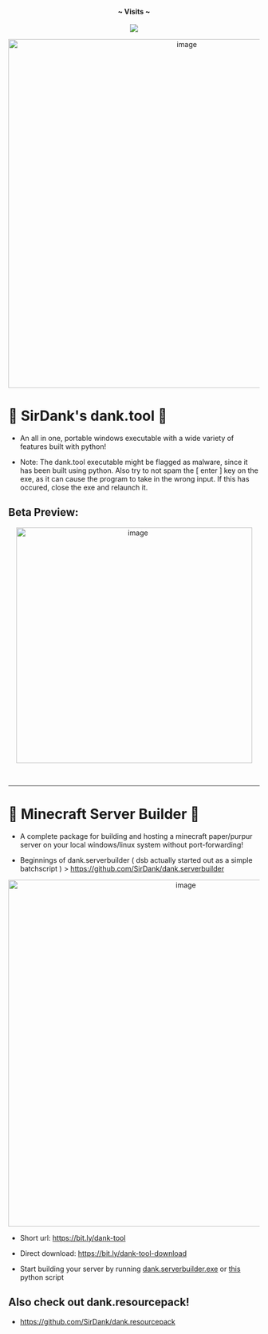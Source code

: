 <p align="center">
  <b>~ Visits ~</b><br><br>
  <img src="https://profile-counter.glitch.me/dank.tool/count.svg">
</p>

<p align="center">
  <img width="700" alt="image" src="https://user-images.githubusercontent.com/52797753/192086704-35f5a0db-3c5d-4782-95a9-6e2756cc8528.png">
</p>

# 🚨 SirDank's dank.tool 🚨

- An all in one, portable windows executable with a wide variety of features built with python!

- Note: The dank.tool executable might be flagged as malware, since it has been built using python. Also try to not spam the [ enter ] key on the exe, as it can cause the program to take in the wrong input. If this has occured, close the exe and relaunch it.
 
## Beta Preview:
<p align="center">
  <img width="473" alt="image" src="https://user-images.githubusercontent.com/52797753/189164838-db15e03c-2122-4d5d-a6de-f55f5b3bba7c.png">
</p>

<p>&nbsp;</p>    

---  

# 🚨 Minecraft Server Builder 🚨

- A complete package for building and hosting a minecraft paper/purpur server on your local windows/linux system without port-forwarding!

- Beginnings of dank.serverbuilder ( dsb actually started out as a simple batchscript ) > https://github.com/SirDank/dank.serverbuilder

<p align="center">
  <img width="696" alt="image" src="https://user-images.githubusercontent.com/52797753/192105201-fb164332-4af4-41db-99b6-65b2f6ef0a9f.png">
</p>

- Short url: https://bit.ly/dank-tool

- Direct download: https://bit.ly/dank-tool-download

- Start building your server by running [dank.serverbuilder.exe](https://github.com/SirDank/dank.tool/raw/main/dank.tool.exe) or [this](https://github.com/SirDank/dank.tool/blob/main/__modules__/dank.minecraft-server-builder.py) python script

## Also check out dank.resourcepack!

- https://github.com/SirDank/dank.resourcepack
